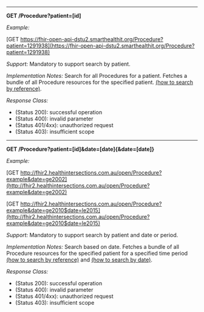 
-----------

**GET /Procedure?patient=[id]**

*Example:*

[GET  https://fhir-open-api-dstu2.smarthealthit.org/Procedure?patient=1291938](https://fhir-open-api-dstu2.smarthealthit.org/Procedure?patient=1291938)

*Support:* Mandatory to support search by patient.

*Implementation Notes:* Search for all Procedures for a patient. Fetches a bundle of all Procedure resources for the specified patient. [(how to search by reference)].

*Response Class:*

-   (Status 200): successful operation
-   (Status 400): invalid parameter
-   (Status 401/4xx): unauthorized request
-   (Status 403): insufficient scope

-----------

**GET /Procedure?patient=[id]&date=[date]{&date=[date]}**

*Example:*

[GET  http://fhir2.healthintersections.com.au/open/Procedure?example&date=ge2002](http://fhir2.healthintersections.com.au/open/Procedure?example&date=ge2002)

[GET  http://fhir2.healthintersections.com.au/open/Procedure?example&date=ge2010$date=le2015](http://fhir2.healthintersections.com.au/open/Procedure?example&date=ge2010$date=le2015)

*Support:* Mandatory to support search by patient and date or period.

*Implementation Notes:* Search based on date. Fetches a bundle of all Procedure resources for the specified patient for a specified time period [(how to search by reference)] and [(how to search by date)].

*Response Class:*

-   (Status 200): successful operation
-   (Status 400): invalid parameter
-   (Status 401/4xx): unauthorized request
-   (Status 403): insufficient scope

  [(how to search by reference)]: http://hl7.org/fhir/DSTU2/search.html#reference
  [(how to search by token)]: http://hl7.org/fhir/DSTU2/search.html#token
   [(how to search by date)]: http://hl7.org/fhir/DSTU2/search.html#date

